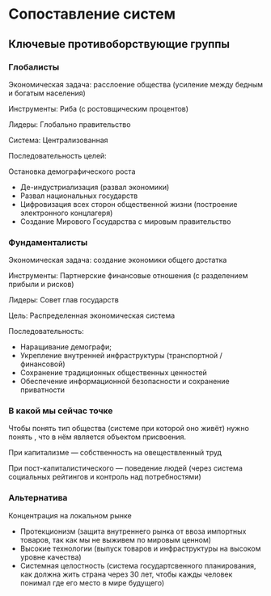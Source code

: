 # Cопоставление систем

## Ключевые противоборствующие группы

### Глобалисты

Экономическая задача: расслоение общества (усиление между бедным и богатым населения)

Инструменты: Риба (с ростовщическим процентов)

Лидеры: Глобально правительство

Система: Централизованная

Последовательность целей: 

Остановка демографического роста 

- Де-индустриализация (развал экономики)
- Развал национальных государств
- Цифровизация всех сторон общественной жизни (построение электронного концлагеря)
- Создание Мирового Государства с мировым правительство

### Фундаменталисты

Экономическая задача: создание экономики общего достатка

Инструменты: Партнерские финансовые отношения (с разделением прибыли и рисков)

Лидеры: Совет глав государств

Цель: Распределенная экономическая система

Последовательность: 

- Наращивание демографи;
- Укрепление внутренней инфраструктуры (транспортной / финансовой)
- Сохранение традиционных общественных ценностей
- Обеспечение информационной безопасности и сохранение приватности

### В какой мы сейчас точке

Чтобы понять тип общества (системе при которой оно живёт) нужно понять , что в нём является объектом присвоения.

При капитализме — собственность на овеществленный труд

При пост-капиталистического — поведение людей (через система социальных рейтингов и контроль над потребностями)

### Альтернатива

Концентрация на локальном рынке

- Протекционизм (защита внутреннего рынка от ввоза импортных товаров, так как мы не выживем по мировым ценном)
- Высокие технологии (выпуск товаров и инфраструктуры на высоком уровне качества)
- Системная целостность (система государтсвенного планирования, как должна жить страна через 30 лет, чтобы кажды человек понимал где его место в мире будущего)